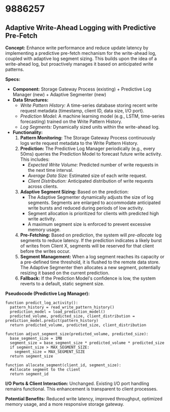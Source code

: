 # 9886257

## Adaptive Write-Ahead Logging with Predictive Pre-Fetch

**Concept:** Enhance write performance and reduce update latency by implementing a predictive pre-fetch mechanism for the write-ahead log, coupled with adaptive log segment sizing. This builds upon the idea of a write-ahead log, but proactively manages it based on anticipated write patterns.

**Specs:**

*   **Component:** Storage Gateway Process (existing) + Predictive Log Manager (new) + Adaptive Segmenter (new)
*   **Data Structures:**
    *   *Write Pattern History:* A time-series database storing recent write request metadata (timestamp, client ID, data size, I/O port).
    *   *Prediction Model:* A machine learning model (e.g., LSTM, time-series forecasting) trained on the Write Pattern History.
    *   *Log Segments:* Dynamically sized units within the write-ahead log.
*   **Functionality:**
    1.  **Pattern Monitoring:** The Storage Gateway Process continuously logs write request metadata to the Write Pattern History.
    2.  **Prediction:** The Predictive Log Manager periodically (e.g., every 50ms) queries the Prediction Model to forecast future write activity. This includes:
        *   *Expected Write Volume:* Predicted number of write requests in the next time interval.
        *   *Average Data Size:* Estimated size of each write request.
        *   *Client Distribution:* Anticipated distribution of write requests across clients.
    3.  **Adaptive Segment Sizing:** Based on the prediction:
        *   The Adaptive Segmenter dynamically adjusts the size of log segments. Segments are enlarged to accommodate anticipated write bursts and reduced during periods of low activity.
        *   Segment allocation is prioritized for clients with predicted high write activity.
        *   A maximum segment size is enforced to prevent excessive memory usage.
    4.  **Pre-Fetching:**  Based on prediction, the system will *pre-allocate* log segments to reduce latency.  If the prediction indicates a likely burst of writes from Client X, segments will be reserved for that client before the writes occur.
    5.  **Segment Management:** When a log segment reaches its capacity or a pre-defined time threshold, it is flushed to the remote data store. The Adaptive Segmenter then allocates a new segment, potentially resizing it based on the current prediction.
    6.  **Fallback:** If the Prediction Model's confidence is low, the system reverts to a default, static segment size.

**Pseudocode (Predictive Log Manager):**

```
function predict_log_activity():
  pattern_history = read_write_pattern_history()
  prediction_model = load_prediction_model()
  predicted_volume, predicted_size, client_distribution = prediction_model.predict(pattern_history)
  return predicted_volume, predicted_size, client_distribution

function adjust_segment_size(predicted_volume, predicted_size):
  base_segment_size = 1MB
  segment_size = base_segment_size * predicted_volume * predicted_size
  if segment_size > MAX_SEGMENT_SIZE:
    segment_size = MAX_SEGMENT_SIZE
  return segment_size

function allocate_segment(client_id, segment_size):
  #allocate segment to the client
  return segment_id
```

**I/O Ports & Client Interaction:** Unchanged. Existing I/O port handling remains functional. This enhancement is transparent to client processes.

**Potential Benefits:** Reduced write latency, improved throughput, optimized memory usage, and a more responsive storage gateway.